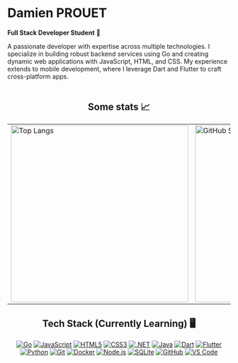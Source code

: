 # Damien PROUET 
**Full Stack Developer Student**  🤗

A passionate developer with expertise across multiple technologies. I specialize in building robust backend services using Go and creating dynamic web applications with JavaScript, HTML, and CSS. My experience extends to mobile development, where I leverage Dart and Flutter to craft cross-platform apps.  
<br>

<div align="center">

## Some stats 📈
<table>
 <tr>
   <td>
     <img src="https://github-readme-stats.vercel.app/api/top-langs/?username=Golden76z&layout=compact&langs_count=6&theme=tokyonight&hide_border=true&bg_color=0000" alt="Top Langs" width="400"/>
   </td>
   <td>
     <img src="https://github-readme-stats.vercel.app/api?username=Golden76z&theme=tokyonight&hide_border=true&bg_color=0000" alt="GitHub Stats" width="400"/>
   </td>
 </tr>
</table>


<!--
<table>
  <tr>
    <td>
       First image: Top Languages
      <img src="https://github-readme-stats.vercel.app/api/top-langs/?username=Golden76z&layout=compact&langs_count=6&theme=tokyonight&hide_border=true&bg_color=0000" alt="Top Langs" width="400"/>
    </td>
    <td>
      Second image: GitHub Streak
      <a href="https://git.io/streak-stats">
        <img src="https://github-readme-streak-stats.herokuapp.com?user=Golden76z&hide_border=true&locale=fr&background=0d1117&ring=52BFEA&stroke=52BFEA&fire=52BFEA&sideNums=FFFFFF&currStreakLabel=FFFFFF&sideLabels=FFFFFF&dates=FFFFFF&currStreakNum=FFFFFF" alt="GitHub Streak" width="500"/>
      </a>
    </td>
  </tr>
</table>
-->

## Tech Stack (Currently Learning) 🖥️
[![Go](https://skillicons.dev/icons?i=go)](https://golang.org/) 
[![JavaScript](https://skillicons.dev/icons?i=js)](https://developer.mozilla.org/en-US/docs/Web/JavaScript) 
[![HTML5](https://skillicons.dev/icons?i=html)](https://www.w3.org/html/) 
[![CSS3](https://skillicons.dev/icons?i=css)](https://developer.mozilla.org/en-US/docs/Web/CSS) 
[![.NET](https://skillicons.dev/icons?i=dotnet)](https://dotnet.microsoft.com/) 
[![Java](https://skillicons.dev/icons?i=java)](https://www.java.com/) 
[![Dart](https://skillicons.dev/icons?i=dart)](https://dart.dev/) 
[![Flutter](https://skillicons.dev/icons?i=flutter)](https://flutter.dev/) 
[![Python](https://skillicons.dev/icons?i=python)](https://www.python.org/) 
[![Git](https://skillicons.dev/icons?i=git)](https://git-scm.com/) 
[![Docker](https://skillicons.dev/icons?i=docker)](https://www.docker.com/) 
[![Node.js](https://skillicons.dev/icons?i=nodejs)](https://nodejs.org/) 
[![SQLite](https://skillicons.dev/icons?i=sqlite)](https://www.sqlite.org/) 
[![GitHub](https://skillicons.dev/icons?i=github)](https://github.com/) 
[![VS Code](https://skillicons.dev/icons?i=vscode)](https://code.visualstudio.com/)

</div>
<!--
**Golden76z/Golden76z** is a ✨ _special_ ✨ repository because its `README.md` (this file) appears on your GitHub profile.

Here are some ideas to get you started:

- 🔭 I’m currently working on ...
- 🌱 I’m currently learning ...
- 👯 I’m looking to collaborate on ...
- 🤔 I’m looking for help with ...
- 💬 Ask me about ...
- 📫 How to reach me: ...
- 😄 Pronouns: ...
- ⚡ Fun fact: ...
-->
